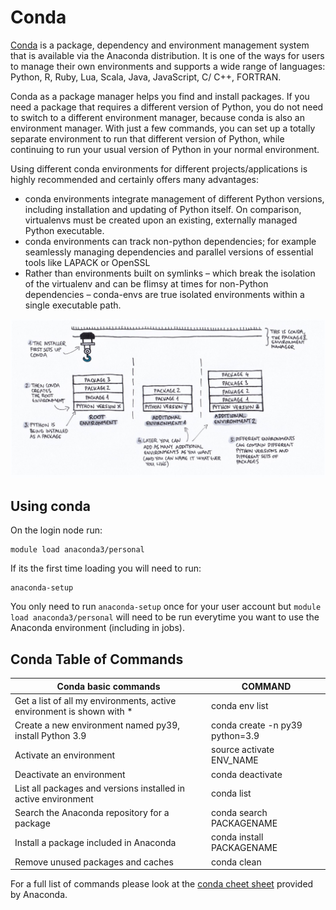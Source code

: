 # Conda

[Conda](https://docs.conda.io/en/latest/) is a package, dependency and environment management system that is available via the Anaconda distribution. It is one of the ways for users to manage their own environments and supports a wide range of languages: Python, R, Ruby, Lua, Scala, Java, JavaScript, C/ C++, FORTRAN.

Conda as a package manager helps you find and install packages. If you need a package that requires a different version of Python, you do not need to switch to a different environment manager, because conda is also an environment manager. With just a few commands, you can set up a totally separate environment to run that different version of Python, while continuing to run your usual version of Python in your normal environment.

Using different conda environments for different projects/applications is highly recommended and certainly offers many advantages:

* conda environments integrate management of different Python versions, including installation and updating of Python itself. On comparison, virtualenvs must be created upon an existing, externally managed Python executable.
* conda environments can track non-python dependencies; for example seamlessly managing dependencies and parallel versions of essential tools like LAPACK or OpenSSL
* Rather than environments built on symlinks – which break the isolation of the virtualenv and can be flimsy at times for non-Python dependencies – conda-envs are true isolated environments within a single executable path.

![Conda](img/conda.jpeg)

## Using conda
On the login node run:

```console
module load anaconda3/personal
```

If its the first time loading you will need to run:

```
anaconda-setup
```

You only need to run `anaconda-setup` once for your user account but `module load anaconda3/personal` will need to be run everytime you want to use the Anaconda environment (including in jobs).

## Conda Table of Commands

| Conda basic commands | COMMAND |
| -------------------- | ------- |
| Get a list of all my environments, active environment is shown with * | conda env list |
| Create a new environment named py39, install Python 3.9 | conda create -n py39 python=3.9 |
| Activate an environment | source activate ENV_NAME |
| Deactivate an environment | conda deactivate |
| List all packages and versions installed in active environment | conda list |
| Search the Anaconda repository for a package | conda search PACKAGENAME |
| Install a package included in Anaconda | conda install PACKAGENAME |
| Remove unused packages and caches | conda clean |

For a full list of commands please look at the [conda cheet sheet](https://docs.conda.io/projects/conda/en/latest/_downloads/843d9e0198f2a193a3484886fa28163c/conda-cheatsheet.pdf) provided by Anaconda.